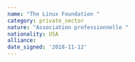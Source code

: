 ```yaml
---
name: "The Linux Foundation "
category: private_sector
nature: "Association professionnelle "
nationality: USA
alliance: 
date_signed: '2018-11-12'
---
```

    